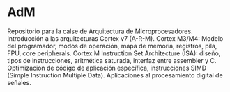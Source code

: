 # AdM
Repositorio para la calse de Arquitectura de Microprocesadores.
Introducción a las arquitecturas Cortex v7 (A-R-M).
Cortex M3/M4: Modelo del programador, modos de operación, mapa de memoria, registros, pila, FPU, core peripherals.
Cortex M Instruction Set Architecture (ISA): diseño, tipos de instrucciones, aritmética saturada, interfaz entre assembler y C.
Optimización de código de aplicación específica, instrucciones SIMD (Simple Instruction Multiple Data). Aplicaciones al procesamiento digital de señales.
